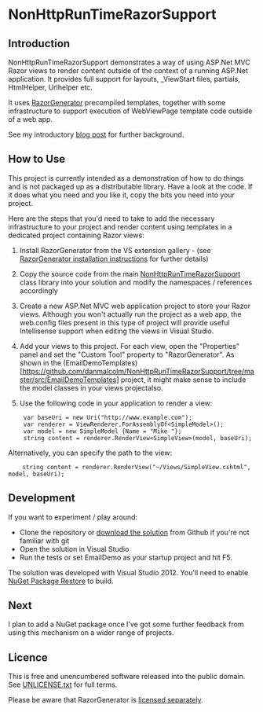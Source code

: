 NonHttpRunTimeRazorSupport
==============================================

Introduction
------------

NonHttpRunTimeRazorSupport demonstrates a way of using ASP.Net MVC Razor views to render content outside of the context of a running ASP.Net application. It provides full support for layouts, _ViewStart files, partials, HtmlHelper, Urlhelper etc.

It uses [RazorGenerator](http://razorgenerator.codeplex.com/) precompiled templates, together with some infrastructure to support execution of WebViewPage template code outside of a web app. 

See my introductory [blog post](http://www.danmalcolm.com/2013/10/razor-views-outside-of-web-application.html) for further background.

How to Use
----------

This project is currently intended as a demonstration of how to do things and is not packaged up as a distributable library. Have a look at the code. If it does what you need and you like it, copy the bits you need into your project. 

Here are the steps that you'd need to take to add the necessary infrastructure to your project and render content using templates in a dedicated project containing Razor views:

1. Install RazorGenerator from the VS extension gallery - (see [RazorGenerator installation instructions](http://razorgenerator.codeplex.com/) for further details)

2. Copy the source code from the main  [NonHttpRunTimeRazorSupport](https://github.com/danmalcolm/NonHttpRunTimeRazorSupport/tree/master/src/NonHttpRunTimeRazorSupport) class library into your solution and modify the namespaces / references accordingly

3. Create a new ASP.Net MVC web application project to store your Razor views. Although you won't actually run the project as a web app, the web.config files present in this type of project will provide useful Intellisense support when editing the views in Visual Studio. 

4. Add your views to this project. For each view, open the "Properties" panel and set the "Custom Tool" property to "RazorGenerator". As shown in the (EmailDemoTemplates)[https://github.com/danmalcolm/NonHttpRunTimeRazorSupport/tree/master/src/EmailDemoTemplates] project, it might make sense to include the model classes in your views projectalso.

5. Use the following code in your application to render a view:

        var baseUri = new Uri("http://www.example.com");
        var renderer = ViewRenderer.ForAssemblyOf<SimpleModel>();
        var model = new SimpleModel {Name = "Mike "};    
        string content = renderer.RenderView<SimpleView>(model, baseUri);
    
  Alternatively, you can specify the path to the view:
             
        string content = renderer.RenderView("~/Views/SimpleView.cshtml", model, baseUri);

Development
-----------
If you want to experiment / play around:

- Clone the repository or [download the solution](https://github.com/danmalcolm/NonHttpRunTimeRazorSupport/archive/master.zip) from Github if you're not familiar with git
- Open the solution in Visual Studio
- Run the tests or set EmailDemo as your startup project and hit F5.

The solution was developed with Visual Studio 2012. You'll need to enable [NuGet Package Restore](http://docs.nuget.org/docs/workflows/using-nuget-without-committing-packages) to build.


Next
----

I plan to add a NuGet package once I've got some further feedback from using this mechanism on a wider range of projects. 

Licence
-------

This is free and unencumbered software released into the public domain. See [UNLICENSE.txt](https://github.com/danmalcolm/NonHttpRunTimeRazorSupport/blob/master/UNLICENSE.txt) for full terms.

Please be aware that RazorGenerator is [licensed separately](http://razorgenerator.codeplex.com/license).
